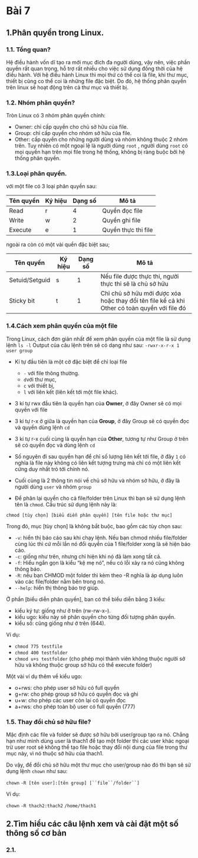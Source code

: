 # Bài 7
## 1.Phân quyền trong Linux.
### 1.1. Tổng quan?
Hệ điều hành vốn dĩ tạo ra mới mục đích đa người dùng, vậy nên, việc phần quyền rất quan trọng, hỗ trợ rất nhiều cho việc sử dụng đồng thời của hệ điều hành.
Với hệ điều hành Linux thì mọi thứ có thể coi là file, khi thư mục, thiết bị cũng co thể coi là những file đặc biệt. Do đó, hệ thống phân quyền trên linux sẽ hoạt động trên cả thư mục và thiết bị.
### 1.2. Nhóm phân quyền?
Tròn Linux có 3 nhóm phân quyền chính:
-   Owner: chỉ cấp quyền cho chủ sở hữu của file.
-   Group: chỉ cấp quyền cho nhóm sở hữu của file.
-   Other: cấp quyền cho những người dùng và nhóm không thuộc 2 nhóm trên.
Tuy nhiên có một ngoại lệ là người dùng `root` , người dùng `root` có mọi quyền hạn trên mọi file trong hệ thống, không bị ràng buộc bởi hệ thống phân quyền.
### 1.3.Loại phân quyền.
với một file có 3 loại phân quyền sau:

|Tên quyền|Ký hiệu|Dạng số|Mô tả
|-|-|-|-|
|Read|r|4|Quyền đọc file|
|Write|w|2|Quyền ghi file|
|Execute|e|1|Quyền thực thi file|
ngoài ra còn có một vài quền đặc biệt sau;

|Tên quyền|Ký hiệu|Dạng số|Mô tả|
|-|-|-|-|
|Setuid/Setguid|s|1|Nếu file được thực thi, người thực thi sẽ là chủ sở hữu|
|Sticky bit|t|1|Chỉ chủ sở hữu mới được xóa hoặc thay đổi tên file kể cả khi Other có toàn quyền với file đó
### 1.4.Cách xem phân quyền của một file

Trong Linux, cách đơn giản nhất để xem phân quyền của một file là sử dụng lệnh  `ls -l`  Output của câu lệnh trên sẽ có dạng như sau:  `-rwxr-x-r-x 1 user group`

-   Kí tự   đầu tiên là một cờ đặc biệt để chỉ loại file
     -    `-`  với file thông thường.
     -    `d`với thư mục,  
     -   `c`  với thiết bị, 
     -   `l`  với liên kết (liên kết tới một file khác).
-   3 kí tự rwx đầu tiên là quyền hạn của  **Owner**, ở đây Owner sẽ có mọi quyền với file
-   3 kí tự r-x ở giữa là quyền hạn của  **Group**, ở đây Group sẽ có quyền đọc và quyền dùng lệnh  `cd`
-   3 kí tự r-x cuối cùng là quyền hạn của  **Other**, tương tự như Group ở trên sẽ có quyền đọc và dùng lệnh  `cd`
-   Số nguyên đi sau quyền hạn để chỉ số lượng liên kết tới file, ở đây  `1`  có nghĩa là file này không có liên kết tượng trưng mà chỉ có một liên kết cứng duy nhất trỏ tới chính nó.
-   Cuối cùng là 2 thông tin nói về chủ sở hữu và nhóm sở hữu, ở đây là người dùng  `user`  và nhóm  `group`


- Để phân lại quyền cho cả file/folder trên Linux thì bạn sẽ sử dụng lệnh tên là `chmod`. Cấu trúc sử dụng lệnh này là:
```
chmod [tùy chọn] [biểu diễn phân quyền] [tên file hoặc thư mục]
```
Trong đó, mục [tùy chọn] là không bắt buộc, bao gồm các tùy chọn sau:

-   `-v`: hiển thị báo cáo sau khi chạy lệnh. Nếu bạn chmod nhiều file/folder cùng lúc thì cứ mỗi lần nó đổi quyền của 1 file/folder xong là sẽ hiện báo cáo.
-   `-c`: giống như trên, nhưng chỉ hiện khi nó đã làm xong tất cả.
-   `-f`: Hiểu ngắn gọn là kiểu “kệ mẹ nó”, nếu có lỗi xảy ra nó cũng không thông báo.
-   `-R`: nếu bạn CHMOD một folder thì kèm theo -R nghĩa là áp dụng luôn vào các file/folder nằm bên trong nó.
-   `--help`: hiển thị thông báo trợ giúp.

Ở phần [biểu diễn phân quyền], ban có thể biểu diễn bằng 3 kiểu:

-   kiểu ký tự: giống như ở trên (rw-rw-x–).
-   kiểu ugo: kiểu này sẽ phân quyền cho từng đối tượng phân quyền.
-   kiểu số: cũng giống như ở trên (644).

Ví dụ:

-   `chmod 775 testfile`
-   `chmod 400 testfolder`
-   `chmod u+s testfolder`  (cho phép mọi thành viên không thuộc người sở hữu và không thuộc group sở hữu có thể execute folder)

Một vài ví dụ thêm về kiểu ugo:

-   o+rws: cho phép user sở hữu có full quyền
-   g+rw: cho phép group sở hữu có quyền đọc và ghi
-   u+w: cho phép các user còn lại có quyền đọc
-   a+rws: cho phép toàn bộ user có full quyền (777)
### 1.5. Thay đổi chủ sở hữu file?
Mặc định các file và folder sẽ được sở hữu bởi user/group tạo ra nó. Chẳng hạn như mình dùng user là thach1 để tạo một folder thì các user khác ngoại trừ user root sẽ không thể tạo file hoặc thay đổi nội dung của file trong thư mục này, vì nó thuộc sở hữu của thach1.

Do vậy, để đổi chủ sở hữu một thư mục cho user/group nào đó thì bạn sẽ sử dụng lệnh  `chown`  như sau:


`chown` `-R [tên user]:[tên group] [``file``/folder``]`

Ví dụ:

`chown` `-R thach2:thach2` `/home/thach1`

## 2.Tìm hiểu các câu lệnh xem và cài đặt một số thông số cơ bản
### 2.1.
